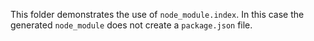 This folder demonstrates the use of `node_module.index`.  In this case
the generated `node_module` does not create a `package.json` file.
